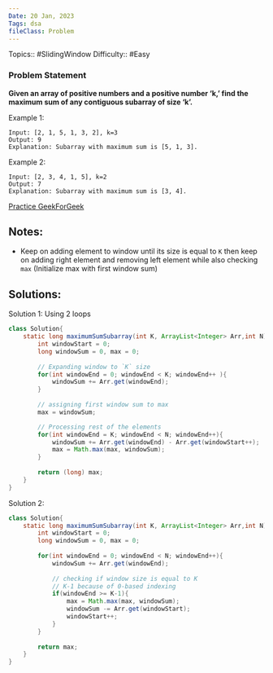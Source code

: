 ```yaml
---
Date: 20 Jan, 2023
Tags: dsa
fileClass: Problem
---
```

Topics:: #SlidingWindow
Difficulty:: #Easy

### Problem Statement

**Given an array of positive numbers and a positive number ‘k,’ find the maximum sum of any contiguous subarray of size ‘k’.**

Example 1:

	Input: [2, 1, 5, 1, 3, 2], k=3
	Output: 9
	Explanation: Subarray with maximum sum is [5, 1, 3].

Example 2:

	Input: [2, 3, 4, 1, 5], k=2
	Output: 7
	Explanation: Subarray with maximum sum is [3, 4].


[Practice GeekForGeek](https://practice.geeksforgeeks.org/problems/max-sum-subarray-of-size-k5313/1) 

## Notes:
- Keep on adding element to window until its size is equal to `K` then keep on adding right element and removing left element while also checking `max` (Initialize max with first window sum)

## Solutions: 

Solution 1: Using 2 loops
```java
class Solution{
    static long maximumSumSubarray(int K, ArrayList<Integer> Arr,int N){
        int windowStart = 0;
        long windowSum = 0, max = 0;
        
        // Expanding window to `K` size
        for(int windowEnd = 0; windowEnd < K; windowEnd++ ){
            windowSum += Arr.get(windowEnd);
        }
        
        // assigning first window sum to max
        max = windowSum; 

		// Processing rest of the elements
        for(int windowEnd = K; windowEnd < N; windowEnd++){
            windowSum += Arr.get(windowEnd) - Arr.get(windowStart++);
            max = Math.max(max, windowSum);
        }
        
        return (long) max;
    }
}
```


Solution 2:
```java
class Solution{
    static long maximumSumSubarray(int K, ArrayList<Integer> Arr,int N){
        int windowStart = 0;
        long windowSum = 0, max = 0;
        
        for(int windowEnd = 0; windowEnd < N; windowEnd++){
            windowSum += Arr.get(windowEnd);
            
			// checking if window size is equal to K
			// K-1 because of 0-based indexing
            if(windowEnd >= K-1){
                max = Math.max(max, windowSum);
                windowSum -= Arr.get(windowStart);
                windowStart++;
            }
        }
        
        return max;
    }
}
```
